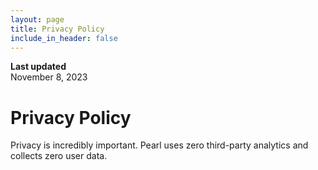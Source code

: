 ```yaml
---
layout: page
title: Privacy Policy
include_in_header: false
---
```


**Last updated**  
November 8, 2023

# Privacy Policy
Privacy is incredibly important. Pearl uses zero third-party analytics and collects zero user data.